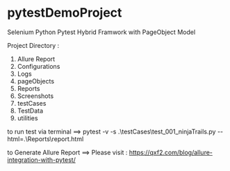 # pytestDemoProject
Selenium Python Pytest Hybrid Framwork with PageObject Model

Project Directory : 
1. Allure Report 
2. Configurations
3. Logs 
4. pageObjects
5. Reports
6. Screenshots
7. testCases  
9. TestData
10. utilities


to run test via terminal ==>
	pytest -v -s .\testCases\test_001_ninjaTrails.py --html=.\Reports\report.html

to Generate Allure Report ==> Please visit : https://qxf2.com/blog/allure-integration-with-pytest/
